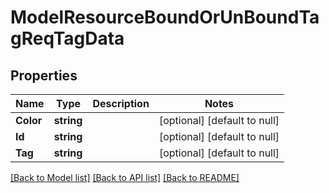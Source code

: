 # ModelResourceBoundOrUnBoundTagReqTagData

## Properties
Name | Type | Description | Notes
------------ | ------------- | ------------- | -------------
**Color** | **string** |  | [optional] [default to null]
**Id** | **string** |  | [optional] [default to null]
**Tag** | **string** |  | [optional] [default to null]

[[Back to Model list]](../README.md#documentation-for-models) [[Back to API list]](../README.md#documentation-for-api-endpoints) [[Back to README]](../README.md)


